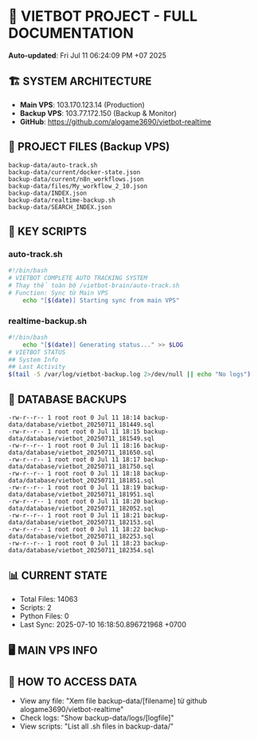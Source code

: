 # 🤖 VIETBOT PROJECT - FULL DOCUMENTATION
**Auto-updated**: Fri Jul 11 06:24:09 PM +07 2025

## 🏗️ SYSTEM ARCHITECTURE
- **Main VPS**: 103.170.123.14 (Production)
- **Backup VPS**: 103.77.172.150 (Backup & Monitor)
- **GitHub**: https://github.com/alogame3690/vietbot-realtime

## 📁 PROJECT FILES (Backup VPS)
```
backup-data/auto-track.sh
backup-data/current/docker-state.json
backup-data/current/n8n_workflows.json
backup-data/files/My_workflow_2_10.json
backup-data/INDEX.json
backup-data/realtime-backup.sh
backup-data/SEARCH_INDEX.json
```

## 🔧 KEY SCRIPTS
### auto-track.sh
```bash
#!/bin/bash
# VIETBOT COMPLETE AUTO TRACKING SYSTEM
# Thay thế toàn bộ /vietbot-brain/auto-track.sh
# Function: Sync từ Main VPS
    echo "[$(date)] Starting sync from main VPS"
```
### realtime-backup.sh
```bash
#!/bin/bash
    echo "[$(date)] Generating status..." >> $LOG
# VIETBOT STATUS
## System Info
## Last Activity
$(tail -5 /var/log/vietbot-backup.log 2>/dev/null || echo "No logs")
```

## 💾 DATABASE BACKUPS
```
-rw-r--r-- 1 root root 0 Jul 11 18:14 backup-data/database/vietbot_20250711_181449.sql
-rw-r--r-- 1 root root 0 Jul 11 18:15 backup-data/database/vietbot_20250711_181549.sql
-rw-r--r-- 1 root root 0 Jul 11 18:16 backup-data/database/vietbot_20250711_181650.sql
-rw-r--r-- 1 root root 0 Jul 11 18:17 backup-data/database/vietbot_20250711_181750.sql
-rw-r--r-- 1 root root 0 Jul 11 18:18 backup-data/database/vietbot_20250711_181851.sql
-rw-r--r-- 1 root root 0 Jul 11 18:19 backup-data/database/vietbot_20250711_181951.sql
-rw-r--r-- 1 root root 0 Jul 11 18:20 backup-data/database/vietbot_20250711_182052.sql
-rw-r--r-- 1 root root 0 Jul 11 18:21 backup-data/database/vietbot_20250711_182153.sql
-rw-r--r-- 1 root root 0 Jul 11 18:22 backup-data/database/vietbot_20250711_182253.sql
-rw-r--r-- 1 root root 0 Jul 11 18:23 backup-data/database/vietbot_20250711_182354.sql
```

## 📊 CURRENT STATE
- Total Files: 14063
- Scripts: 2
- Python Files: 0
- Last Sync: 2025-07-10 16:18:50.896721968 +0700

## 🖥️ MAIN VPS INFO


## 🚨 HOW TO ACCESS DATA
- View any file: "Xem file backup-data/[filename] từ github alogame3690/vietbot-realtime"
- Check logs: "Show backup-data/logs/[logfile]"
- View scripts: "List all .sh files in backup-data/"
